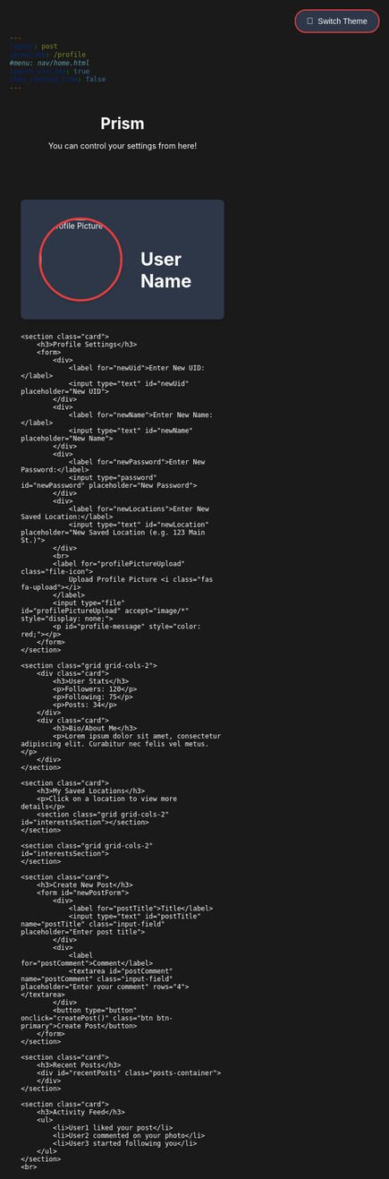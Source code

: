 ```yaml
---
layout: post
permalink: /profile
#menu: nav/home.html
search_exclude: true
show_reading_time: false
---
```


<style>
    * {
        margin: 0;
        padding: 0;
        box-sizing: border-box;
    }

    html {
        font-family: 'Roboto', sans-serif;
        background-color: #1a1a1a;
        color: #ffffff;
    }

    .container {
        width: 90%;
        max-width: 1200px;
        margin: 0 auto;
        padding-top: 2rem;
    }

    .page-header {
        text-align: center;
        margin-bottom: 2rem;
        padding: 2rem 0;
        border-bottom: 2px solid #e53e3e;
    }

    .page-header h1 {
        font-size: 2.5rem;
        font-weight: bold;
        color: #e53e3e;
        margin-bottom: 0.5rem;
    }

    .page-header p {
        color: #a0aec0;
        font-size: 1.1rem;
    }

    .profile {
        display: flex;
        align-items: center;
        margin-bottom: 24px;
        background-color: #2d3748;
        padding: 2rem;
        border-radius: 8px;
        box-shadow: 0 4px 6px rgba(0, 0, 0, 0.1);
    }

    .profile img {
        width: 150px;
        height: 150px;
        border-radius: 50%;
        border: 4px solid #e53e3e;
        margin-right: 2rem;
        box-shadow: 0 2px 4px rgba(0, 0, 0, 0.2);
    }

    .profile div h2 {
        font-size: 2rem;
        font-weight: bold;
        color: #ffffff;
        margin-bottom: 0.5rem;
    }

    .card {
        background-color: #2d3748;
        padding: 1.5rem;
        border-radius: 8px;
        margin-bottom: 1.5rem;
        box-shadow: 0 4px 6px rgba(0, 0, 0, 0.1);
    }

    .card h3 {
        font-size: 1.5rem;
        font-weight: 600;
        color: #e53e3e;
        margin-bottom: 1.5rem;
        border-bottom: 2px solid #e53e3e;
        padding-bottom: 0.5rem;
    }

    form div {
        margin-bottom: 1rem;
    }

    label {
        display: block;
        margin-bottom: 0.5rem;
        color: #a0aec0;
    }

    input[type="text"],
    input[type="password"] {
        width: 100%;
        padding: 0.75rem;
        border-radius: 4px;
        border: 1px solid #4a5568;
        background-color: #1a202c;
        color: #ffffff;
        margin-bottom: 1rem;
    }

    input[type="text"]:focus,
    input[type="password"]:focus {
        outline: none;
        border-color: #e53e3e;
        box-shadow: 0 0 0 2px rgba(229, 62, 62, 0.2);
    }

    .file-icon {
        display: inline-block;
        padding: 0.75rem 1.5rem;
        background-color: #e53e3e;
        color: white;
        border-radius: 4px;
        cursor: pointer;
        transition: background-color 0.2s;
    }

    .file-icon:hover {
        background-color: #c53030;
    }

    #profile-message {
        margin-top: 1rem;
        padding: 0.75rem;
        border-radius: 4px;
        font-weight: 500;
    }

    .grid {
        display: grid;
        gap: 16px;
        margin-bottom: 24px;
    }

    .grid-cols-2 {
        grid-template-columns: repeat(2, 1fr);
    }

    .card img {
        width: 100%;
        border-radius: 8px;
        transition: transform 0.3s ease-in-out;
    }

    .card img:hover {
        transform: scale(1.05);
    }

    .card p {
        margin-top: 8px;
    }

    ul {
        list-style: none;
    }

    ul li {
        margin: 8px 0;
    }

    .input-field {
        width: 100%;
        padding: 0.75rem;
        margin-bottom: 1rem;
        border: 2px solid #e53e3e;
        border-radius: 6px;
        background-color: #1a1a1a;
        color: #ffffff;
        font-size: 1rem;
        transition: border-color 0.3s ease;
    }

    .input-field:focus {
        outline: none;
        border-color: #fc8181;
        box-shadow: 0 0 0 2px rgba(229, 62, 62, 0.2);
    }

    textarea.input-field {
        resize: vertical;
        min-height: 100px;
    }

    .btn-primary {
        background-color: #e53e3e;
        color: white;
        padding: 0.75rem 1.5rem;
        border: none;
        border-radius: 6px;
        font-size: 1rem;
        cursor: pointer;
        transition: background-color 0.3s ease;
    }

    .btn-primary:hover {
        background-color: #c53030;
    }

    #newPostForm {
        display: flex;
        flex-direction: column;
        gap: 1rem;
    }

    #newPostForm label {
        color: #a0aec0;
        font-size: 1rem;
        margin-bottom: 0.5rem;
        display: block;
    }

    .posts-container {
        display: flex;
        flex-direction: column;
        gap: 1rem;
        max-height: 500px;
        overflow-y: auto;
    }

    .message-bubble {
        background-color: #2d3748;
        padding: 1rem;
        border-radius: 8px;
        margin: 0;
        border-left: 3px solid #e53e3e;
    }

    .post-title {
        font-weight: bold;
        color: #e53e3e;
        margin-bottom: 0.5rem;
    }

    .post-comment {
        color: #ffffff;
    }

    .theme-switch-wrapper {
        position: fixed;
        top: 20px;
        right: 20px;
        z-index: 1000;
    }

    .theme-switch {
        display: inline-block;
        padding: 10px 20px;
        background-color: #2d3748;
        border: 2px solid #e53e3e;
        border-radius: 20px;
        color: #ffffff;
        cursor: pointer;
        transition: all 0.3s ease;
        font-size: 14px;
        display: flex;
        align-items: center;
        gap: 8px;
    }

    .theme-switch:hover {
        transform: translateY(-2px);
        box-shadow: 0 4px 8px rgba(0, 0, 0, 0.2);
    }

    .theme-icon {
        font-size: 16px;
    }

    .web-container {
        position: relative;
        width: 100%;
        height: 500px;
        margin-bottom: 24px;
    }

    .web-node {
        position: absolute;
        width: 100px;
        height: 100px;
        border-radius: 50%;
        background-color: #f6e05e; /* Default yellow shade */
        color: #1a202c;
        display: flex;
        align-items: center;
        justify-content: center;
        text-align: center;
        box-shadow: 0 4px 6px rgba(0, 0, 0, 0.1);
        transition: transform 0.3s ease-in-out;
    }

    .web-node:hover {
        transform: scale(1.1);
    }

    .web-line {
        position: absolute;
        width: 2px;
        background-color: #ffffff; /* White line */
    }
</style>

<header class="heading">
    <h1>Prism</h1>
    <p>You can control your settings from here!</p>
</header>

<div class="theme-switch-wrapper">
    <button class="theme-switch" id="themeToggle">
        <span class="theme-icon">🌙</span>
        <span class="theme-text">Switch Theme</span>
    </button>
</div>

<div class="container">
    <section class="profile">
        <img src="https://placehold.co/150x150" alt="Profile Picture" id="profilePicture">
        <div>
            <h2 id="username">User Name</h2>
        </div>
    </section>

    <section class="card">
        <h3>Profile Settings</h3>
        <form>
            <div>
                <label for="newUid">Enter New UID:</label>
                <input type="text" id="newUid" placeholder="New UID">
            </div>
            <div>
                <label for="newName">Enter New Name:</label>
                <input type="text" id="newName" placeholder="New Name">
            </div>
            <div>
                <label for="newPassword">Enter New Password:</label>
                <input type="password" id="newPassword" placeholder="New Password">
            </div>
            <div>
                <label for="newLocations">Enter New Saved Location:</label>
                <input type="text" id="newLocation" placeholder="New Saved Location (e.g. 123 Main St.)">
            </div>
            <br>
            <label for="profilePictureUpload" class="file-icon">
                Upload Profile Picture <i class="fas fa-upload"></i>
            </label>
            <input type="file" id="profilePictureUpload" accept="image/*" style="display: none;">
            <p id="profile-message" style="color: red;"></p>
        </form>
    </section>

    <section class="grid grid-cols-2">
        <div class="card">
            <h3>User Stats</h3>
            <p>Followers: 120</p>
            <p>Following: 75</p>
            <p>Posts: 34</p>
        </div>
        <div class="card">
            <h3>Bio/About Me</h3>
            <p>Lorem ipsum dolor sit amet, consectetur adipiscing elit. Curabitur nec felis vel metus.</p>
        </div>
    </section>

    <section class="card">
        <h3>My Saved Locations</h3>
        <p>Click on a location to view more details</p>
        <section class="grid grid-cols-2" id="interestsSection"></section>
    </section>

    <section class="grid grid-cols-2" id="interestsSection">
    </section>

    <section class="card">
        <h3>Create New Post</h3>
        <form id="newPostForm">
            <div>
                <label for="postTitle">Title</label>
                <input type="text" id="postTitle" name="postTitle" class="input-field" placeholder="Enter post title">
            </div>
            <div>
                <label for="postComment">Comment</label>
                <textarea id="postComment" name="postComment" class="input-field" placeholder="Enter your comment" rows="4"></textarea>
            </div>
            <button type="button" onclick="createPost()" class="btn btn-primary">Create Post</button>
        </form>
    </section>

    <section class="card">
        <h3>Recent Posts</h3>
        <div id="recentPosts" class="posts-container">
        </div>
    </section>

    <section class="card">
        <h3>Activity Feed</h3>
        <ul>
            <li>User1 liked your post</li>
            <li>User2 commented on your photo</li>
            <li>User3 started following you</li>
        </ul>
    </section>
    <br>
</div>

<script type="module">
import { pythonURI, fetchOptions } from '{{site.baseurl}}/assets/js/api/config.js';

document.addEventListener('DOMContentLoaded', () => {
    updateUserInfo();

    const settingsLocationInput = document.getElementById('newLocation');
    if (settingsLocationInput) {
        settingsLocationInput.addEventListener('keydown', async (e) => {
            if (e.key === 'Enter') {
                e.preventDefault();
                const newLoc = settingsLocationInput.value.trim();
                if (!newLoc) return;

                try {
                    const res = await fetch(pythonURI + "/api/savedlocations", {
                        ...fetchOptions,
                        method: 'POST',
                        body: JSON.stringify({ savedlocation: newLoc })
                    });

                    if (!res.ok) throw new Error('Failed to add location');
                    settingsLocationInput.value = '';
                    showError('Location added successfully!', 'green');
                    updateUserInfo();
                } catch (err) {
                    console.error(err);
                    showError('Error adding location');
                }
            }
        });
    }
});


function createInterestCards(locations) {
    const interestsSection = document.getElementById('interestsSection');
    interestsSection.innerHTML = '';
    
    if (!locations || locations.length === 0) {
        const placeholder = ['123 Main St.', '456 Oak Ave.', '789 Pine Dr.'];
        placeholder.forEach((loc) => {
            const card = document.createElement('div');
            card.className = 'card';
            card.innerHTML = `
                <h4>${loc}</h4>
                <img src="https://placehold.co/300x200/d34e3f/a3adbf/png?text=${encodeURIComponent(loc)}" alt="${loc}">
                <button onclick="deleteInterest('${loc}')">Delete</button>
                <button onclick="editInterest('${loc}')">Edit</button>
            `;
            interestsSection.appendChild(card);
        });
        return;
    }

    locations.forEach(loc => {
        const card = document.createElement('div');
        card.className = 'card';
        card.innerHTML = `
            <h4>${loc}</h4>
            <img src="https://placehold.co/300x200/d34e3f/a3adbf/png?text=${encodeURIComponent(loc)}" alt="${loc}">
            <button onclick="deleteInterest('${loc}')">Delete</button>
            <button onclick="editInterest('${loc}')">Edit</button>
        `;
        interestsSection.appendChild(card);
    });
}

async function updateUserInfo() {
    try {
        const response = await fetch(pythonURI + "/api/user", {
            ...fetchOptions,
            method: 'GET'
        });
        const data = await response.json();

        document.getElementById('username').textContent = data.name || 'User Name';
        if (data.pfp) {
            document.getElementById('profilePicture').src = data.pfp;
        }

        const savedLocationsResponse = await fetch(pythonURI + "/api/savedlocations", {
            ...fetchOptions,
            method: 'GET'
        });
        const locationsData = await savedLocationsResponse.json();
        const savedLocations = locationsData ? locationsData.split(',').map(i => i.trim()).filter(i => i) : [];
        createInterestCards(savedLocations);
    } catch (error) {
        console.error('Error fetching user info:', error);
    }
}

document.addEventListener('DOMContentLoaded', updateUserInfo);

async function deleteInterest(loc) {
    try {
        const response = await fetch(pythonURI + "/api/savedlocations", {
            ...fetchOptions,
            method: 'DELETE',
            body: JSON.stringify({ savedlocation: loc })
        });

        if (!response.ok) throw new Error('Failed to delete location');

        showError('Saved location deleted successfully', 'green');
        updateUserInfo();
    } catch (error) {
        console.error('Error deleting saved location:', error);
        showError('Error deleting saved location');
    }
}

window.deleteInterest = deleteInterest;

async function editInterest(oldLoc) {
    const newLoc = prompt("Edit saved location:", oldLoc);
    if (newLoc && newLoc.trim() !== "") {
        try {
            await fetch(pythonURI + "/api/savedlocations", {
                ...fetchOptions,
                method: 'DELETE',
                body: JSON.stringify({ savedlocation: oldLoc })
            });

            await fetch(pythonURI + "/api/savedlocations", {
                ...fetchOptions,
                method: 'PUT',
                body: JSON.stringify({ savedlocation: newLoc })
            });

            showError('Saved location updated successfully', 'green');
            updateUserInfo();
        } catch (error) {
            console.error('Error editing saved location:', error);
            showError('Error editing saved location');
        }
    }
}

window.editInterest = editInterest;
</script>

<script>
document.addEventListener('DOMContentLoaded', () => {
    const themeToggle = document.getElementById('themeToggle');
    const themeIcon = themeToggle.querySelector('.theme-icon');
    const themeText = themeToggle.querySelector('.theme-text');
    
    // Check initial theme
    const savedTheme = localStorage.getItem('site-theme') || 'dark';
    document.body.setAttribute('data-theme', savedTheme);
    updateThemeUI(savedTheme);
    
    themeToggle.addEventListener('click', () => {
        const currentTheme = document.body.getAttribute('data-theme');
        const newTheme = currentTheme === 'light' ? 'dark' : 'light';
        
        // Update theme
        document.body.setAttribute('data-theme', newTheme);
        localStorage.setItem('site-theme', newTheme);
        updateThemeUI(newTheme);
    });
    
    function updateThemeUI(theme) {
        themeIcon.textContent = theme === 'light' ? '🌙' : '☀️';
        themeText.textContent = `Switch to ${theme === 'light' ? 'Dark' : 'Light'} Theme`;
    }
});
</script>